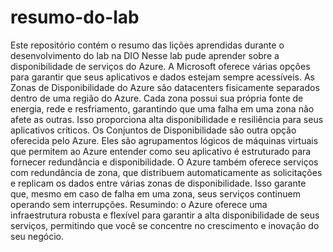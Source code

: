 # resumo-do-lab
Este repositório contém o resumo das lições aprendidas durante o desenvolvimento do lab na DIO
Nesse lab pude aprender sobre a disponibilidade de serviços do Azure. A Microsoft oferece várias opções para garantir que seus aplicativos e dados estejam sempre acessíveis. As Zonas de Disponibilidade do Azure são datacenters fisicamente separados dentro de uma região do Azure. Cada zona possui sua própria fonte de energia, rede e resfriamento, garantindo que uma falha em uma zona não afete as outras. Isso proporciona alta disponibilidade e resiliência para seus aplicativos críticos. Os Conjuntos de Disponibilidade são outra opção oferecida pelo Azure. Eles são agrupamentos lógicos de máquinas virtuais que permitem ao Azure entender como seu aplicativo é estruturado para fornecer redundância e disponibilidade. O Azure também oferece serviços com redundância de zona, que distribuem automaticamente as solicitações e replicam os dados entre várias zonas de disponibilidade. Isso garante que, mesmo em caso de falha em uma zona, seus serviços continuem operando sem interrupções. Resumindo: o Azure oferece uma infraestrutura robusta e flexível para garantir a alta disponibilidade de seus serviços, permitindo que você se concentre no crescimento e inovação do seu negócio.
